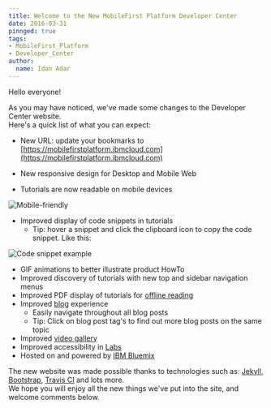 ```yaml
---
title: Welcome to the New MobileFirst Platform Developer Center
date: 2016-03-31
pinnged: true
tags:
- MobileFirst_Platform
- Developer_Center
author:
  name: Idan Adar
---
```


Hello everyone!

As you may have noticed, we've made some changes to the Developer Center website.  
Here's a quick list of what you can expect:

* New URL: update your bookmarks to [https://mobilefirstplatform.ibmcloud.com](https://mobilefirstplatform.ibmcloud.com)

* New responsive design for Desktop and Mobile Web
* Tutorials are now readable on mobile devices

![Mobile-friendly]({{site.baseurl}}/assets/blog/2016-03-31-welcome-to-the-new-developer-center/mobile-friendly.gif)

* Improved display of code snippets in tutorials
    * Tip: hover a snippet and click the clipboard icon to copy the code snippet. Like this:

![Code snippet example]({{site.baseurl}}/assets/blog/2016-03-31-welcome-to-the-new-developer-center/code-snippets.png)

* GIF animations to better illustrate product HowTo
* Improved discovery of tutorials with new top and sidebar navigation menus
* Improved PDF display of tutorials for [offline reading]({{site.baseurl}}/downloads/)
* Improved [blog]({{site.baseurl}}/blog/) experience
    * Easily navigate throughout all blog posts
    * Tip: Click on blog post tag's to find out more blog posts on the same topic
* Improved [video gallery]({{site.baseurl}}/video-gallery/)
* Improved accessibility in [Labs]({{site.baseurl}}/labs/)
* Hosted on and powered by [IBM Bluemix](https://bluemix.net)

The new website was made possible thanks to technologies such as: [Jekyll](http://jekyllrb.com/), [Bootstrap](getbootstrap.com), [Travis CI](https://travis-ci.org/) and lots more.  
We hope you will enjoy all the new things we've put into the site, and welcome comments below.

